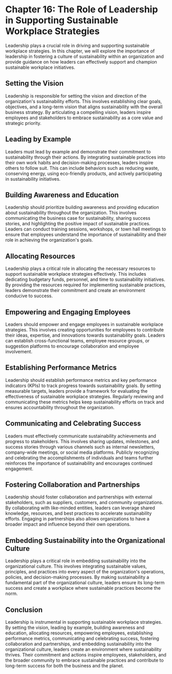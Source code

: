 Chapter 16: The Role of Leadership in Supporting Sustainable Workplace Strategies
=================================================================================

Leadership plays a crucial role in driving and supporting sustainable workplace strategies. In this chapter, we will explore the importance of leadership in fostering a culture of sustainability within an organization and provide guidance on how leaders can effectively support and champion sustainable workplace initiatives.

Setting the Vision
------------------

Leadership is responsible for setting the vision and direction of the organization's sustainability efforts. This involves establishing clear goals, objectives, and a long-term vision that aligns sustainability with the overall business strategy. By articulating a compelling vision, leaders inspire employees and stakeholders to embrace sustainability as a core value and strategic priority.

Leading by Example
------------------

Leaders must lead by example and demonstrate their commitment to sustainability through their actions. By integrating sustainable practices into their own work habits and decision-making processes, leaders inspire others to follow suit. This can include behaviors such as reducing waste, conserving energy, using eco-friendly products, and actively participating in sustainability initiatives.

Building Awareness and Education
--------------------------------

Leadership should prioritize building awareness and providing education about sustainability throughout the organization. This involves communicating the business case for sustainability, sharing success stories, and highlighting the positive impact of sustainable practices. Leaders can conduct training sessions, workshops, or town hall meetings to ensure that employees understand the importance of sustainability and their role in achieving the organization's goals.

Allocating Resources
--------------------

Leadership plays a critical role in allocating the necessary resources to support sustainable workplace strategies effectively. This includes dedicating budgetary funds, personnel, and time to sustainability initiatives. By providing the resources required for implementing sustainable practices, leaders demonstrate their commitment and create an environment conducive to success.

Empowering and Engaging Employees
---------------------------------

Leaders should empower and engage employees in sustainable workplace strategies. This involves creating opportunities for employees to contribute their ideas, expertise, and innovations towards sustainability goals. Leaders can establish cross-functional teams, employee resource groups, or suggestion platforms to encourage collaboration and employee involvement.

Establishing Performance Metrics
--------------------------------

Leadership should establish performance metrics and key performance indicators (KPIs) to track progress towards sustainability goals. By setting measurable targets, leaders provide a framework for evaluating the effectiveness of sustainable workplace strategies. Regularly reviewing and communicating these metrics helps keep sustainability efforts on track and ensures accountability throughout the organization.

Communicating and Celebrating Success
-------------------------------------

Leaders must effectively communicate sustainability achievements and progress to stakeholders. This involves sharing updates, milestones, and success stories through various channels such as internal newsletters, company-wide meetings, or social media platforms. Publicly recognizing and celebrating the accomplishments of individuals and teams further reinforces the importance of sustainability and encourages continued engagement.

Fostering Collaboration and Partnerships
----------------------------------------

Leadership should foster collaboration and partnerships with external stakeholders, such as suppliers, customers, and community organizations. By collaborating with like-minded entities, leaders can leverage shared knowledge, resources, and best practices to accelerate sustainability efforts. Engaging in partnerships also allows organizations to have a broader impact and influence beyond their own operations.

Embedding Sustainability into the Organizational Culture
--------------------------------------------------------

Leadership plays a critical role in embedding sustainability into the organizational culture. This involves integrating sustainable values, principles, and practices into every aspect of the organization's operations, policies, and decision-making processes. By making sustainability a fundamental part of the organizational culture, leaders ensure its long-term success and create a workplace where sustainable practices become the norm.

Conclusion
----------

Leadership is instrumental in supporting sustainable workplace strategies. By setting the vision, leading by example, building awareness and education, allocating resources, empowering employees, establishing performance metrics, communicating and celebrating success, fostering collaboration and partnerships, and embedding sustainability into the organizational culture, leaders create an environment where sustainability thrives. Their commitment and actions inspire employees, stakeholders, and the broader community to embrace sustainable practices and contribute to long-term success for both the business and the planet.
